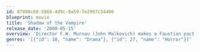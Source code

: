 ```yaml
---
id: 87088c68-5868-4d9c-9a59-7e2997c34406
blueprint: movie
title: 'Shadow of the Vampire'
release_date: '2000-05-15'
overview: 'Director F.W. Murnau (John Malkovich) makes a Faustian pact with a vampire (Willem Dafoe) to get him to star in his 1922 film "Nosferatu."'
genres: '[{"id": 18, "name": "Drama"}, {"id": 27, "name": "Horror"}]'
---
```

